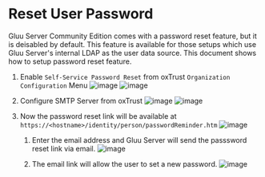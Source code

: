 # Reset User Password
Gluu Server Community Edition comes with a password reset feature, but it is deisabled by default.
This feature is available for those setups which use Gluu Server's internal LDAP as the user data source.
This document shows how to setup password reset feature.

1. Enable `Self-Service Password Reset` from oxTrust `Organization Configuration` Menu
![image](https://raw.githubusercontent.com/GluuFederation/docs/master/sources/img/2.4/admin_menu_configuration.png)
![image](https://raw.githubusercontent.com/GluuFederation/docs/master/sources/img/2.4/password-reset.png)

2. Configure SMTP Server from oxTrust
![image](https://raw.githubusercontent.com/GluuFederation/docs/master/sources/img/2.4/admin_menu_configuration.png)
![image](https://raw.githubusercontent.com/GluuFederation/docs/master/sources/img/2.4/admin_config_smtp.png)

3. Now the password reset link will be available at `https://<hostname>/identity/person/passwordReminder.htm`
![image](https://raw.githubusercontent.com/GluuFederation/docs/master/sources/img/2.4/pass-reset.png)

    1. Enter the email address and Gluu Server will send the passsword reset link via email.
![image](https://raw.githubusercontent.com/GluuFederation/docs/master/sources/img/2.4/pass-reset-email.png)

    2. The email link will allow the user to set a new password.
![image](https://raw.githubusercontent.com/GluuFederation/docs/master/sources/img/2.4/new-pass.png)



